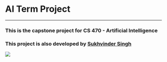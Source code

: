 # AI Term Project

***

### This is the capstone project for CS 470 - Artificial Intelligence

### This project is also developed by [Sukhvinder Singh](https://www.github.com/Sukhvsin2)

![](https://media.giphy.com/media/9N2UvCx7wXLnG/giphy-downsized.gif)
